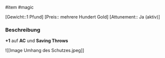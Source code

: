 #item #magic

[Gewicht::1 Pfund]
[Preis:: mehrere Hundert Gold]
[Attunement:: Ja (aktiv)]
### Beschreibung
**+1**  auf **AC** und **Saving Throws**

![[Image Umhang des Schutzes.jpeg]]